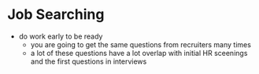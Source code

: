 # Job Searching

- do work early to be ready
    - you are going to get the same questions from recruiters many times
    - a lot of these questions have a lot overlap with initial HR sceenings and the first questions in interviews